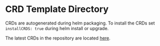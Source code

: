 # CRD Template Directory

CRDs are autogenerated during helm packaging. To install the CRDs set `installCRDS: true` during helm install or upgrade.

The latest CRDs in the repository are located [here](https://github.com/konnektr-io/dbhttp-query-operator/tree/main/config/crd/bases).
